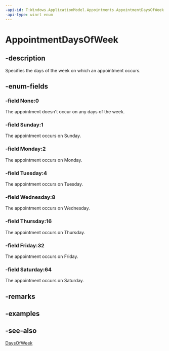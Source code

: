 ```yaml
---
-api-id: T:Windows.ApplicationModel.Appointments.AppointmentDaysOfWeek
-api-type: winrt enum
---
```


<!-- Enumeration syntax
public enum Windows.ApplicationModel.Appointments.AppointmentDaysOfWeek : uint
-->

# AppointmentDaysOfWeek

## -description
Specifies the days of the week on which an appointment occurs.

## -enum-fields
### -field None:0
The appointment doesn't occur on any days of the week.

### -field Sunday:1
The appointment occurs on Sunday.

### -field Monday:2
The appointment occurs on Monday.

### -field Tuesday:4
The appointment occurs on Tuesday.

### -field Wednesday:8
The appointment occurs on Wednesday.

### -field Thursday:16
The appointment occurs on Thursday.

### -field Friday:32
The appointment occurs on Friday.

### -field Saturday:64
The appointment occurs on Saturday.


## -remarks

## -examples

## -see-also
[DaysOfWeek](appointmentrecurrence_daysofweek.md)